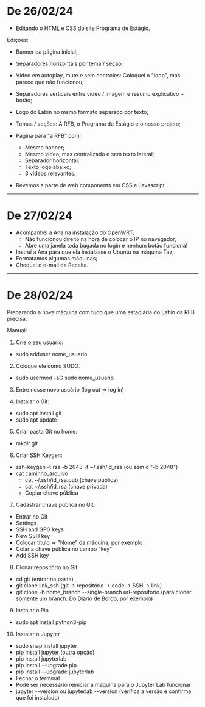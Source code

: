 # De 26/02/24

* Editando o HTML e CSS do site Programa de Estágio.

Edições:

* Banner da página inicial;
* Separadores horizontais por tema / seção;
* Vídeo em autoplay, mute e sem controles: Coloquei o "loop", mas parece que não funcionou;
* Separadores verticais entre vídeo / imagem e resumo explicativo + botão;
* Logo do Labin no msmo formato separado por texto;
* Temas / seções: A RFB, o Programa de Estágio e o nosso projeto;
* Página para "a RFB" com:
  - Mesmo banner;
  - Mesmo vídeo, mas centralizado e sem texto lateral;
  - Separador horizontal;
  - Texto logo abaixo;
  - 3 vídeos relevantes.

* Revemos a parte de web components em CSS e Javascript.

---

# De 27/02/24

* Acompanhei a Ana na instalação do OpenWRT;
  - Não funcionou direito na hora de colocar o IP no navegador;
  - Abre uma janela toda bugada no login e nenhum botão funciona!
* Instruí a Ana para que ela instalasse o Ubuntu na máquina Taz;
* Formatamos algumas máquinas;
* Chequei o e-mail da Receita.

---

# De 28/02/24

Preparando a nova máquina com tudo que uma estagiária do Labin da RFB precisa.

Manual:

1) Crie o seu usuário:

- sudo adduser nome_usuario

2) Coloque ele como SUDO:

- sudo usermod -aG sudo nome_usuario

3) Entre nesse novo usuário (log out => log in)

4) Instalar o Git:

- sudo apt install git
- sudo apt update

5) Criar pasta Git no home:

- mkdir git

6) Criar SSH Keygen:

- ssh-keygen -t rsa -b 2048 -f ~/.ssh/id_rsa (ou sem o "-b 2048")
- cat caminho_arquivo
  - cat ~/.ssh/id_rsa.pub (chave pública)
  - cat ~/.ssh/id_rsa (chave privada)
  - Copiar chave pública

7) Cadastrar chave pública no Git:

- Entrar no Git
- Settings
- SSH and GPG keys
- New SSH key
- Colocar título => "Nome" da máquina, por exemplo
- Colar a chave pública no campo "key"
- Add SSH key

8) Clonar repositório no Git

- cd git (entrar na pasta)
- git clone link_ssh (git -> repositório -> code -> SSH -> link)
- git clone -b nome_branch --single-branch url-repositório (para clonar somente um branch. Do Diário de Bordo, por exemplo)

9) Instalar o Pip

- sudo apt install python3-pip

10) Instalar o Jupyter

- sudo snap install jupyter
- pip install jupyter (outra opção)
- pip install jupyterlab
- pip install --upgrade pip
- pip install --upgrade jupyterlab
- Fechar o terminal
- Pode ser necessário reiniciar a máquina para o Jupyter Lab funcionar
- jupyter --version ou jupyterlab --version (verifica a versão e confirma que foi instalado)